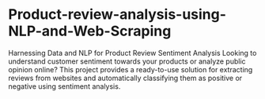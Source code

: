 # Product-review-analysis-using-NLP-and-Web-Scraping
Harnessing Data and NLP for Product Review Sentiment Analysis Looking to understand customer sentiment towards your products or analyze public opinion online? This project provides a ready-to-use solution for extracting reviews from websites and automatically classifying them as positive or negative using sentiment analysis.
